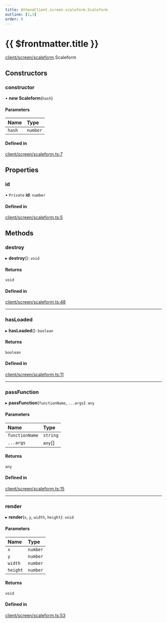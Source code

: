 ```yaml
---
title: AthenaClient.screen.scaleform.Scaleform
outline: [1,3]
order: 0
---
```


# {{ $frontmatter.title }}


[client/screen/scaleform](../modules/client_screen_scaleform.md).Scaleform

## Constructors

### constructor

• **new Scaleform**(`hash`)

#### Parameters

| Name | Type |
| :------ | :------ |
| `hash` | `number` |

#### Defined in

[client/screen/scaleform.ts:7](https://github.com/Stuyk/altv-athena/blob/ae8402672/src/core/client/screen/scaleform.ts#L7)

## Properties

### id

• `Private` **id**: `number`

#### Defined in

[client/screen/scaleform.ts:5](https://github.com/Stuyk/altv-athena/blob/ae8402672/src/core/client/screen/scaleform.ts#L5)

## Methods

### destroy

▸ **destroy**(): `void`

#### Returns

`void`

#### Defined in

[client/screen/scaleform.ts:48](https://github.com/Stuyk/altv-athena/blob/ae8402672/src/core/client/screen/scaleform.ts#L48)

___

### hasLoaded

▸ **hasLoaded**(): `boolean`

#### Returns

`boolean`

#### Defined in

[client/screen/scaleform.ts:11](https://github.com/Stuyk/altv-athena/blob/ae8402672/src/core/client/screen/scaleform.ts#L11)

___

### passFunction

▸ **passFunction**(`functionName`, `...args`): `any`

#### Parameters

| Name | Type |
| :------ | :------ |
| `functionName` | `string` |
| `...args` | `any`[] |

#### Returns

`any`

#### Defined in

[client/screen/scaleform.ts:15](https://github.com/Stuyk/altv-athena/blob/ae8402672/src/core/client/screen/scaleform.ts#L15)

___

### render

▸ **render**(`x`, `y`, `width`, `height`): `void`

#### Parameters

| Name | Type |
| :------ | :------ |
| `x` | `number` |
| `y` | `number` |
| `width` | `number` |
| `height` | `number` |

#### Returns

`void`

#### Defined in

[client/screen/scaleform.ts:53](https://github.com/Stuyk/altv-athena/blob/ae8402672/src/core/client/screen/scaleform.ts#L53)
